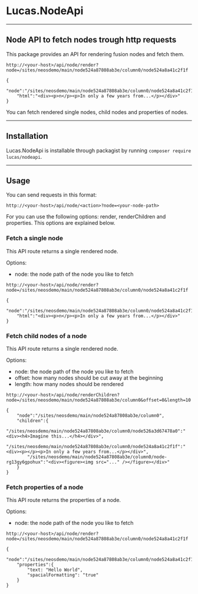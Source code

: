 # Lucas.NodeApi

---

## Node API to fetch nodes trough http requests

This package provides an API for rendering fusion nodes and fetch them.

```
http://<your-host>/api/node/render?node=/sites/neosdemo/main/node524a87808ab3e/column0/node524a8a41c2f1f

{
    "node":"/sites/neosdemo/main/node524a87808ab3e/column0/node524a8a41c2f1f",
    "html":"<div><p>n</p><p>In only a few years from...</p></div>"
}
```

You can fetch rendered single nodes, child nodes and properties of nodes.

---

## Installation

Lucas.NodeApi is installable through packagist by running ``composer require lucas/nodeapi``.

---

## Usage

You can send requests in this format:

```
http://<your-host>/api/node/<action>?node=<your-node-path>
```

For <action> you can use the following options: render, renderChildren and properties. This options are explained below.

### Fetch a single node

This API route returns a single rendered node.

Options:

- node: the node path of the node you like to fetch

```
http://<your-host>/api/node/render?node=/sites/neosdemo/main/node524a87808ab3e/column0/node524a8a41c2f1f

{
    "node":"/sites/neosdemo/main/node524a87808ab3e/column0/node524a8a41c2f1f",
    "html":"<div><p>n</p><p>In only a few years from...</p></div>"
}
```

### Fetch child nodes of a node

This API route returns a single rendered node.

Options:

- node: the node path of the node you like to fetch
- offset: how many nodes should be cut away at the beginning
- length: how many nodes should be rendered

```
http://<your-host>/api/node/renderChildren?node=/sites/neosdemo/main/node524a87808ab3e/column0&offset=0&length=10

{
    "node":"/sites/neosdemo/main/node524a87808ab3e/column0",
    "children":{
        "/sites/neosdemo/main/node524a87808ab3e/column0/node526a3d67478a0":"<div><h4>Imagine this...</h4></div>",
        "/sites/neosdemo/main/node524a87808ab3e/column0/node524a8a41c2f1f":"<div><p></p><p>In only a few years from...</p></div>",
        "/sites/neosdemo/main/node524a87808ab3e/column0/node-rg13gy6gpohux":"<div><figure><img src="..." /></figure></div>"
    }
}
```

### Fetch properties of a node

This API route returns the properties of a node.

Options:

- node: the node path of the node you like to fetch

```
http://<your-host>/api/node/render?node=/sites/neosdemo/main/node524a87808ab3e/column0/node524a8a41c2f1f

{
    "node":"/sites/neosdemo/main/node524a87808ab3e/column0/node524a8a41c2f1f",
    "properties":{
        "text: "Hello World",
        "spacialFormatting": "true"
    }
}
```

